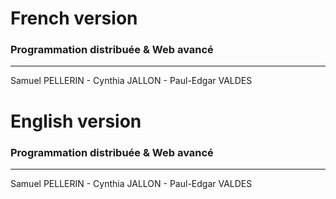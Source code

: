 # French version

### Programmation distribuée & Web avancé

------------------------
Samuel PELLERIN - Cynthia JALLON - Paul-Edgar VALDES




# English version

### Programmation distribuée & Web avancé

------------------------
Samuel PELLERIN - Cynthia JALLON - Paul-Edgar VALDES
